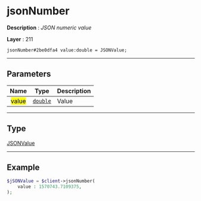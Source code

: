 # jsonNumber

**Description** : *JSON numeric value*

**Layer** : 211

```tl
jsonNumber#2be0dfa4 value:double = JSONValue;
```

---

## Parameters

| Name | Type | Description |
| :---: | :---: | :--- |
| <mark>value</mark> | [`double`](type/double) | Value |

---

## Type

[JSONValue](type/JSONValue)

---

## Example

```php
$jSONValue = $client->jsonNumber(
	value : 1570743.7109375,
);
```